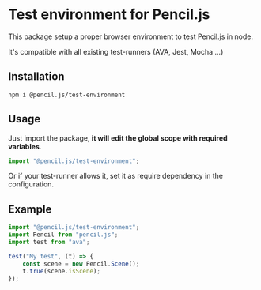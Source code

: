 # Test environment for Pencil.js

This package setup a proper browser environment to test Pencil.js in node.

It's compatible with all existing test-runners (AVA, Jest, Mocha ...)

## Installation

    npm i @pencil.js/test-environment

## Usage

Just import the package, **it will edit the global scope with required variables**.

```js
import "@pencil.js/test-environment";
```

Or if your test-runner allows it, set it as require dependency in the configuration.

## Example

```js
import "@pencil.js/test-environment";
import Pencil from "pencil.js";
import test from "ava";

test("My test", (t) => {
    const scene = new Pencil.Scene();
    t.true(scene.isScene);
});
```
